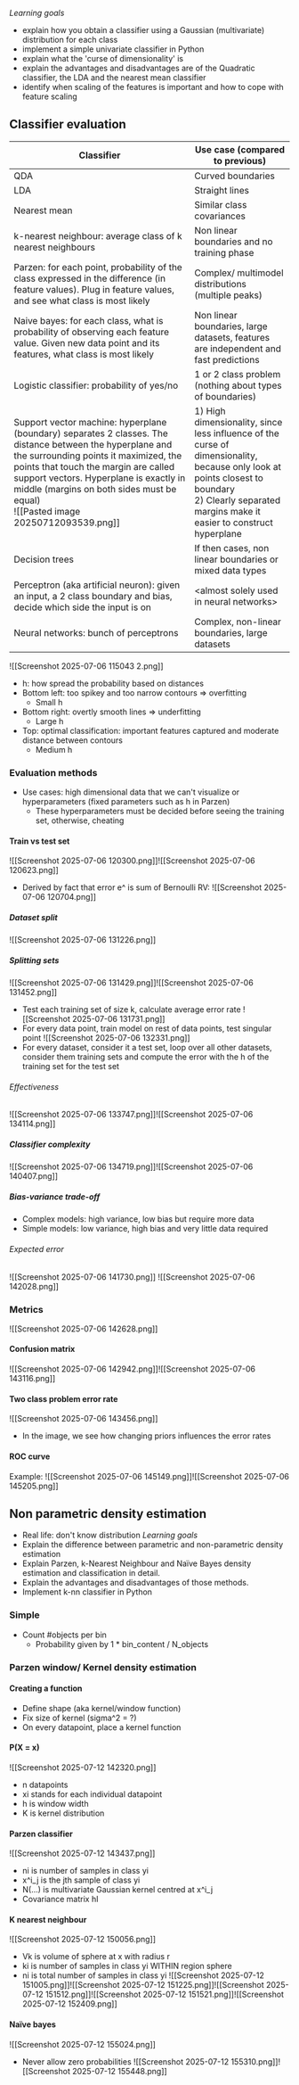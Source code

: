 *Learning goals*
- explain how you obtain a classifier using a Gaussian (multivariate) distribution for each class
- implement a simple univariate classifier in Python
- explain what the 'curse of dimensionality' is
- explain the advantages and disadvantages are of the Quadratic classifier, the LDA and the nearest mean classifier
- identify when scaling of the features is important and how to cope with feature scaling
## Classifier evaluation

| Classifier                                                                                                                                                                                                                                                                                                                 | Use case (compared to previous)                                                                                                                                                                     |
| -------------------------------------------------------------------------------------------------------------------------------------------------------------------------------------------------------------------------------------------------------------------------------------------------------------------------- | --------------------------------------------------------------------------------------------------------------------------------------------------------------------------------------------------- |
| QDA                                                                                                                                                                                                                                                                                                                        | Curved boundaries                                                                                                                                                                                   |
| LDA                                                                                                                                                                                                                                                                                                                        | Straight lines                                                                                                                                                                                      |
| Nearest mean                                                                                                                                                                                                                                                                                                               | Similar class covariances                                                                                                                                                                           |
| k-nearest neighbour: average class of k nearest neighbours                                                                                                                                                                                                                                                                 | Non linear boundaries  and no training phase                                                                                                                                                        |
| Parzen: for each point, probability of the class expressed in the difference (in feature values). Plug in feature values, and see what class is most likely                                                                                                                                                                | Complex/ multimodel distributions (multiple peaks)                                                                                                                                                  |
| Naive bayes: for each class, what is probability of observing each feature value. Given new data point and its features, what class is most likely                                                                                                                                                                         | Non linear boundaries, large datasets, features are independent and fast predictions                                                                                                                |
| Logistic classifier: probability of yes/no                                                                                                                                                                                                                                                                                 | 1 or 2 class problem (nothing about types of boundaries)                                                                                                                                            |
| Support vector machine: hyperplane (boundary) separates 2 classes. The distance between the hyperplane and the surrounding points it maximized, the points that touch the margin are called support vectors. Hyperplane is exactly in middle (margins on both sides must be equal)<br>![[Pasted image 20250712093539.png]] | 1) High dimensionality, since less influence of the curse of dimensionality, because only look at points closest to boundary<br>2) Clearly separated margins make it easier to construct hyperplane |
| Decision trees                                                                                                                                                                                                                                                                                                             | If then cases, non linear boundaries or mixed data types                                                                                                                                            |
| Perceptron (aka artificial neuron): given an input, a 2 class boundary and bias, decide which side the input is on                                                                                                                                                                                                         | \<almost solely used in neural networks>                                                                                                                                                            |
| Neural networks: bunch of perceptrons                                                                                                                                                                                                                                                                                      | Complex, non-linear boundaries, large datasets                                                                                                                                                      |

![[Screenshot 2025-07-06 115043 2.png]]
- h: how spread the probability based on distances
- Bottom left: too spikey and too narrow contours => overfitting 
	- Small h
- Bottom right: overtly smooth lines => underfitting
	- Large h
- Top: optimal classification: important features captured and moderate distance between contours
	- Medium h
### Evaluation methods
- Use cases: high dimensional data that we can't visualize or hyperparameters (fixed parameters such as h in Parzen)
	- These hyperparameters must be decided before seeing the training set, otherwise, cheating
#### Train vs test set
![[Screenshot 2025-07-06 120300.png]]![[Screenshot 2025-07-06 120623.png]]
- Derived by fact that error e^ is sum of Bernoulli RV:
	![[Screenshot 2025-07-06 120704.png]]
##### Dataset split
![[Screenshot 2025-07-06 131226.png]]
##### Splitting sets
![[Screenshot 2025-07-06 131429.png]]![[Screenshot 2025-07-06 131452.png]]
- Test each training set of size k, calculate average error rate
![[Screenshot 2025-07-06 131731.png]]
- For every data point, train model on rest of data points, test singular point
![[Screenshot 2025-07-06 132331.png]]
- For every dataset, consider it a test set, loop over all other datasets, consider them training sets and compute the error with the h of the training set for the test set
###### Effectiveness
![[Screenshot 2025-07-06 133747.png]]![[Screenshot 2025-07-06 134114.png]]
##### Classifier complexity
![[Screenshot 2025-07-06 134719.png]]![[Screenshot 2025-07-06 140407.png]]
##### Bias-variance trade-off
- Complex models: high variance, low bias but require more data
- Simple models: low variance, high bias and very little data required
###### Expected error
![[Screenshot 2025-07-06 141730.png]]
![[Screenshot 2025-07-06 142028.png]]
### Metrics
![[Screenshot 2025-07-06 142628.png]]
#### Confusion matrix
![[Screenshot 2025-07-06 142942.png]]![[Screenshot 2025-07-06 143116.png]]
#### Two class problem error rate
![[Screenshot 2025-07-06 143456.png]]
- In the image, we see how changing priors influences the error rates
#### ROC curve
Example:
![[Screenshot 2025-07-06 145149.png]]![[Screenshot 2025-07-06 145205.png]]
## Non parametric density estimation
- Real life: don't know distribution
*Learning goals*
- Explain the difference between parametric and non-parametric density estimation  
- Explain Parzen, k-Nearest Neighbour and Naïve Bayes density estimation and classification in detail.  
- Explain the advantages and disadvantages of those methods.  
- Implement k-nn classifier in Python
### Simple
- Count \#objects per bin
	- Probability given by 1 * bin_content / N_objects
### Parzen window/ Kernel density estimation
#### Creating a function
- Define shape (aka kernel/window function)
- Fix size of kernel (sigma^2 = ?)
- On every datapoint, place a kernel function
#### P(X = x)
![[Screenshot 2025-07-12 142320.png]]
- n datapoints
- xi stands for each individual datapoint
- h is window width
- K is kernel distribution
#### Parzen classifier
![[Screenshot 2025-07-12 143437.png]]
- ni is number of samples in class yi
- x^i_j is the jth sample of class yi 
- N(...) is multivariate Gaussian kernel centred at x^i_j 
- Covariance matrix hI
#### K nearest neighbour
![[Screenshot 2025-07-12 150056.png]]
- Vk is volume of sphere at x with radius r
- ki is number of samples in class yi WITHIN region sphere 
- ni is total number of samples in class yi
![[Screenshot 2025-07-12 151005.png]]![[Screenshot 2025-07-12 151225.png]]![[Screenshot 2025-07-12 151512.png]]![[Screenshot 2025-07-12 151521.png]]![[Screenshot 2025-07-12 152409.png]]
#### Naïve bayes
![[Screenshot 2025-07-12 155024.png]]
- Never allow zero probabilities
![[Screenshot 2025-07-12 155310.png]]![[Screenshot 2025-07-12 155448.png]]
